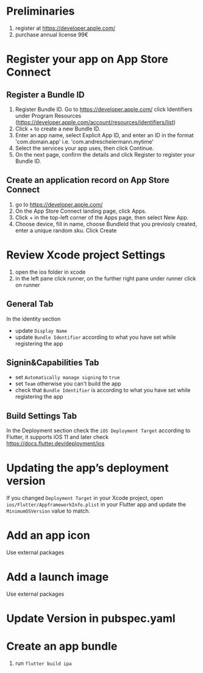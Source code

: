# Preliminaries
1. register at https://developer.apple.com/
2. purchase annual license 99€

# Register your app on App Store Connect
## Register a Bundle ID
1. Register Bundle ID. Go to https://developer.apple.com/ click Identifiers under Program Resources (https://developer.apple.com/account/resources/identifiers/list)
2. Click + to create a new Bundle ID.
3. Enter an app name, select Explicit App ID, and enter an ID in the format 'com.domain.app' i.e. 'com.andrescheiermann.mytime'
4. Select the services your app uses, then click Continue.
5. On the next page, confirm the details and click Register to register your Bundle ID.

## Create an application record on App Store Connect

1. go to https://developer.apple.com/
2. On the App Store Connect landing page, click Apps.
3. Click + in the top-left corner of the Apps page, then select New App.
4. Choose device, fill in name, choose BundleId that you previosly created, enter a unique random sku. Click Create


# Review Xcode project Settings
1. open the ios folder in xcode
2. in the left pane click runner, on the further right pane under runner click on runner

## General Tab
In the identity section
 - update `Display Name`
 - update `Bundle Identifier` according to what you have set while registering the app

## Signin&Capabilities Tab
 - set `Automatically manage signing` to `true`
 - set `Team` otherwise you can't build the app
 - check that `Bundle Identifier` is according to what you have set while registering the app

 ## Build Settings Tab
 In the Deployment section check the `iOS Deployment Target` according to Flutter, it supports iOS 11 and later check https://docs.flutter.dev/deployment/ios

# Updating the app’s deployment version
If you changed `Deployment Target` in your Xcode project, open `ios/Flutter/AppframeworkInfo.plist` in your Flutter app and update the ` MinimumOSVersion` value to match.

# Add an app icon
Use external packages

# Add a launch image
Use external packages

# Update Version in pubspec.yaml

# Create an app bundle
1. run `flutter build ipa`




